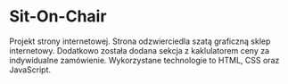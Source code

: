 # Sit-On-Chair
Projekt strony internetowej. Strona odzwierciedla szatą graficzną sklep internetowy. Dodatkowo została dodana sekcja z kaklulatorem ceny za indywidualne zamówienie. Wykorzystane technologie to HTML, CSS oraz JavaScript.


